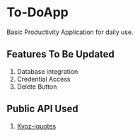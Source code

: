 # To-DoApp
Basic Productivity Application for daily use.

## Features To Be Updated
1. Database integration
2. Credential Access
3. Delete Button

## Public API Used
1. [Kyoz-iquotes](https://github.com/kyoz/iquotes#readme)